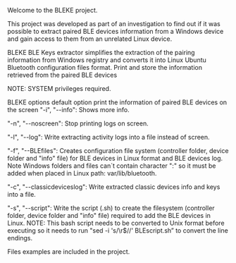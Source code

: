 Welcome to the BLEKE project.

This project was developed as part of an investigation to find out if it was possible to extract paired BLE devices information from a Windows device and gain access to them from an unrelated Linux device.

BLEKE BLE Keys extractor simplifies the extraction of the pairing information from Windows registry and converts it into Linux Ubuntu Bluetooth configuration files format.
Print and store the information retrieved from the paired BLE devices

NOTE: SYSTEM privileges required.

BLEKE options
default option print the information of paired BLE devices on the screen
"-i", "--info": Shows more info.

"-n", "--noscreen": Stop printing logs on screen.

"-l", "--log": Write extracting activity logs into a file instead of screen.

"-f", "--BLEfiles": Creates configuration file system (controller folder, device folder and "info" file) for BLE devices in Linux format and BLE devices log. Note Windows folders and files can´t contain character ":" so it must be added when placed in Linux path: var/lib/bluetooth.

"-c", "--classicdeviceslog": Write extracted classic devices info and keys into a file.

"-s", "--script": Write the script (.sh) to create the filesystem (controller folder, device folder and "info" file) required to add the BLE devices in Linux. NOTE: This bash script needs to be converted to Unix format before executing so it needs to run "sed -i 's/\r$//' BLEscript.sh” to convert the line endings.

Files examples are included in the project.

